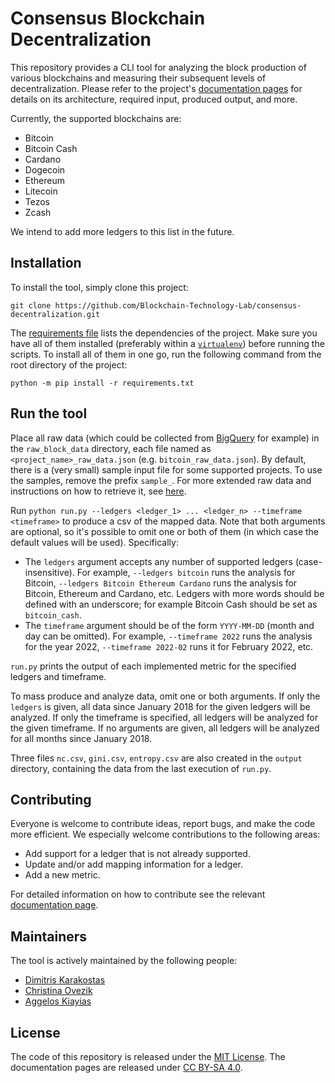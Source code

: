 # Consensus Blockchain Decentralization

This repository provides a CLI tool for analyzing the block production of various blockchains and measuring their 
subsequent levels of decentralization. Please refer to the project's
[documentation pages](https://blockchain-technology-lab.github.io/consensus-decentralization/) for details on its architecture,
required input, produced output, and more.

Currently, the supported blockchains are:
- Bitcoin
- Bitcoin Cash
- Cardano
- Dogecoin
- Ethereum
- Litecoin
- Tezos
- Zcash

We intend to add more ledgers to this list in the future.

## Installation

To install the tool, simply clone this project:

    git clone https://github.com/Blockchain-Technology-Lab/consensus-decentralization.git

The [requirements file](requirements.txt) lists the dependencies of the project.
Make sure you have all of them installed (preferably within a [`virtualenv`](https://docs.python.org/3/library/venv.html)) 
before running the scripts. To install all of them in one go, 
run the following command from the root directory of the project:

    python -m pip install -r requirements.txt

## Run the tool

Place all raw data (which could be collected from [BigQuery](https://cloud.google.com/bigquery/) for example) in the `raw_block_data` directory, each file named as
`<project_name>_raw_data.json` (e.g. `bitcoin_raw_data.json`). By default, there
is a (very small) sample input file for some supported projects. To use the
samples, remove the prefix `sample_`. For more extended raw data and instructions on how to retrieve it, see
[here](https://blockchain-technology-lab.github.io/consensus-decentralization/data/).

Run `python run.py --ledgers <ledger_1> ... <ledger_n> --timeframe <timeframe>` to produce a csv of the mapped data.
Note that both arguments are optional, so it's possible to omit one or both of them (in which case the default values
will be used). Specifically:

- The `ledgers` argument accepts any number of supported ledgers (case-insensitive). 
For example, `--ledgers bitcoin` runs the analysis for Bitcoin, `--ledgers Bitcoin Ethereum Cardano` runs the analysis 
for Bitcoin, Ethereum and Cardano, etc. Ledgers with  more words should be defined with an underscore; for example 
Bitcoin Cash should be set as `bitcoin_cash`.
- The `timeframe` argument should be of the form `YYYY-MM-DD` (month and day can be omitted). 
For example,  `--timeframe 2022` runs the analysis for the year 2022, `--timeframe 2022-02` runs it for February 2022, 
etc.

`run.py` prints the output of each implemented metric for the specified ledgers and timeframe.

To mass produce and analyze data, omit one or both arguments. If only the
`ledgers` is given, all data since January 2018 for the given ledgers will be
analyzed. If only the timeframe is specified, all ledgers will be analyzed for
the given timeframe. If no arguments are given, all ledgers will be analyzed for
all months since January 2018.

Three files `nc.csv`, `gini.csv`, `entropy.csv` are also created in the `output` directory, containing the data from the 
last execution of `run.py`.

## Contributing

Everyone is welcome to contribute ideas, report bugs, and make the code more efficient. We especially welcome contributions to the following areas:

- Add support for a ledger that is not already supported.
- Update and/or add mapping information for a ledger.
- Add a new metric.

For detailed information on how to contribute see the relevant [documentation
page](https://blockchain-technology-lab.github.io/consensus-decentralization/contribute/).

## Maintainers

The tool is actively maintained by the following people:

- [Dimitris Karakostas](https://github.com/dimkarakostas)
- [Christina Ovezik](https://github.com/LadyChristina)
- [Aggelos Kiayias](https://github.com/solegga)


## License

The code of this repository is released under the [MIT License](https://github.com/Blockchain-Technology-Lab/consensus-decentralization/blob/main/LICENSE).
The documentation pages are released under [CC BY-SA 4.0](https://creativecommons.org/licenses/by-sa/4.0/).

